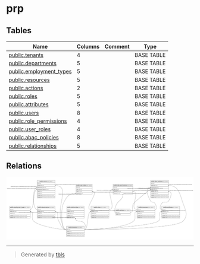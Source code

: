 # prp

## Tables

| Name | Columns | Comment | Type |
| ---- | ------- | ------- | ---- |
| [public.tenants](public.tenants.md) | 4 |  | BASE TABLE |
| [public.departments](public.departments.md) | 5 |  | BASE TABLE |
| [public.employment_types](public.employment_types.md) | 5 |  | BASE TABLE |
| [public.resources](public.resources.md) | 5 |  | BASE TABLE |
| [public.actions](public.actions.md) | 2 |  | BASE TABLE |
| [public.roles](public.roles.md) | 5 |  | BASE TABLE |
| [public.attributes](public.attributes.md) | 5 |  | BASE TABLE |
| [public.users](public.users.md) | 8 |  | BASE TABLE |
| [public.role_permissions](public.role_permissions.md) | 4 |  | BASE TABLE |
| [public.user_roles](public.user_roles.md) | 4 |  | BASE TABLE |
| [public.abac_policies](public.abac_policies.md) | 8 |  | BASE TABLE |
| [public.relationships](public.relationships.md) | 5 |  | BASE TABLE |

## Relations

![er](schema.svg)

---

> Generated by [tbls](https://github.com/k1LoW/tbls)

